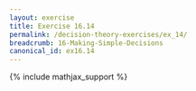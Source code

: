 ```yaml
---
layout: exercise
title: Exercise 16.14
permalink: /decision-theory-exercises/ex_14/
breadcrumb: 16-Making-Simple-Decisions
canonical_id: ex16.14
---
```


{% include mathjax_support %}
